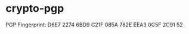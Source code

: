 # crypto-pgp

PGP Fingerprint: D6E7 2274 6BD9 C21F 085A 782E EEA3 0C5F 2C91 52



<script src="https://gist.github.com/stsujisaka/ff8da3ddfd544dec1822fa6ffb7a08f2.js"></script>

